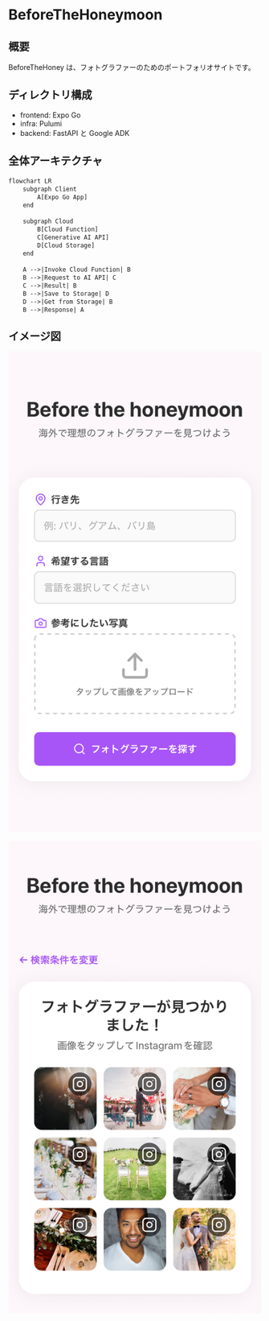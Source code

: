 # BeforeTheHoneymoon

## 概要

BeforeTheHoney は、フォトグラファーのためのポートフォリオサイトです。

## ディレクトリ構成

- frontend: Expo Go
- infra: Pulumi
- backend: FastAPI と Google ADK

## 全体アーキテクチャ

```mermaid
flowchart LR
    subgraph Client
        A[Expo Go App]
    end
    
    subgraph Cloud
        B[Cloud Function]
        C[Generative AI API]
        D[Cloud Storage]
    end
    
    A -->|Invoke Cloud Function| B
    B -->|Request to AI API| C
    C -->|Result| B
    B -->|Save to Storage| D
    D -->|Get from Storage| B
    B -->|Response| A
```

## イメージ図

![iOS Home Screen](./images/home_ios.jpg)

![iOS Result Screen](./images/result_ios.jpg)

